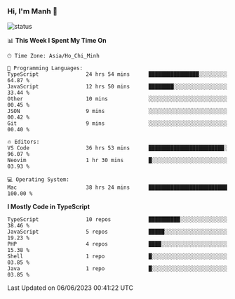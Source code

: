 ### Hi, I'm Manh 👋

![status](https://badge.stateful.com/manhhn01/status.svg)

<!--START_SECTION:waka-->
📊 **This Week I Spent My Time On** 

```text
🕑︎ Time Zone: Asia/Ho_Chi_Minh

💬 Programming Languages: 
TypeScript               24 hrs 54 mins      ████████████████░░░░░░░░░   64.87 % 
JavaScript               12 hrs 50 mins      ████████░░░░░░░░░░░░░░░░░   33.44 % 
Other                    10 mins             ░░░░░░░░░░░░░░░░░░░░░░░░░   00.45 % 
JSON                     9 mins              ░░░░░░░░░░░░░░░░░░░░░░░░░   00.42 % 
Git                      9 mins              ░░░░░░░░░░░░░░░░░░░░░░░░░   00.40 % 

🔥 Editors: 
VS Code                  36 hrs 53 mins      ████████████████████████░   96.07 % 
Neovim                   1 hr 30 mins        █░░░░░░░░░░░░░░░░░░░░░░░░   03.93 % 

💻 Operating System: 
Mac                      38 hrs 24 mins      █████████████████████████   100.00 % 
```

**I Mostly Code in TypeScript** 

```text
TypeScript               10 repos            ██████████░░░░░░░░░░░░░░░   38.46 % 
JavaScript               5 repos             █████░░░░░░░░░░░░░░░░░░░░   19.23 % 
PHP                      4 repos             ████░░░░░░░░░░░░░░░░░░░░░   15.38 % 
Shell                    1 repo              █░░░░░░░░░░░░░░░░░░░░░░░░   03.85 % 
Java                     1 repo              █░░░░░░░░░░░░░░░░░░░░░░░░   03.85 % 
```




 Last Updated on 06/06/2023 00:41:22 UTC
<!--END_SECTION:waka-->
